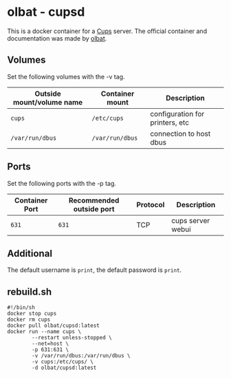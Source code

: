 # olbat - cupsd

This is a docker container for a [Cups](../cups.md) server.
The official container and documentation was made by [olbat](https://hub.docker.com/r/olbat/cupsd).

## Volumes

Set the following volumes with the -v tag.

| Outside mount/volume name | Container mount | Description                     |
| ------------------------- | --------------- | ------------------------------- |
| `cups`                    | `/etc/cups`     | configuration for printers, etc |
| `/var/run/dbus`           | `/var/run/dbus` | connection to host dbus         |

## Ports

Set the following ports with the -p tag.

| Container Port | Recommended outside port | Protocol | Description       |
| -------------- | ------------------------ | -------- | ----------------- |
| `631`          | `631`                    | TCP      | cups server webui |

## Additional

The default username is `print`, the default password is `print`.

## rebuild.sh

```shell
#!/bin/sh
docker stop cups
docker rm cups
docker pull olbat/cupsd:latest
docker run --name cups \
        --restart unless-stopped \
        --net=host \
        -p 631:631 \
        -v /var/run/dbus:/var/run/dbus \
        -v cups:/etc/cups/ \
        -d olbat/cupsd:latest
```
